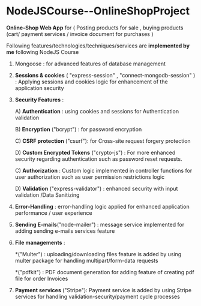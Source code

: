 # NodeJSCourse--OnlineShopProject 

**Online-Shop Web App**  for ( Posting products for sale ,  buying products (cart/ payment services / invoice document for purchases ) 

Following features/technologies/techniques/services are  **implemented by me** following NodeJS Course 


1)  Mongoose : for advanced features of database management 

2) **Sessions & cookies** ( "express-session" , "connect-mongodb-session" ) : Applying sessions and cookies logic for enhancement of the application security 

3) **Security Features**  : 

   A) **Authentication** : using cookies and sessions for Authentication validation  

   B) **Encryption** ("bcrypt") : for password encryption  

   C) **CSRF protection** ("csurf"): for Cross-site request forgery protection 

   D) **Custom Encrypted Tokens** ("crypto-js") : For more enhanced security regarding authentication such as password reset requests.  

   C) **Authorization** : Custom logic implemented in controller functions for user authorization such as user permission restrictions logic 

   D) **Validation** ("express-validator") : enhanced security with input validation /Data Sanitizing  


4) **Error-Handling** : error-handling logic applied for enhanced application performance / user experience  


5) **Sending E-mails**("node-mailer") : message service implemented for adding sending e-mails services feature 


6) **File managements** :  

    *("Multer") : uploading/downloading files feature is added by using multer package for handling multipart/form-data requests 

    *("pdfkit") : PDF document generation for adding feature of creating pdf file for order Invoices 


7) **Payment services** ("Stripe"): Payment service is added by using Stripe services for handling validation-security/payment cycle processes   
